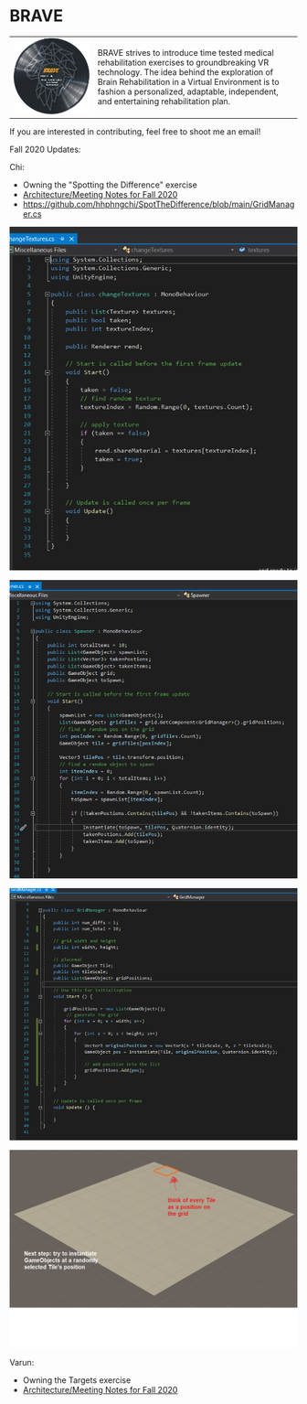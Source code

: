 # BRAVE

[logo]: https://github.com/Kostoeva/BRAVE-Secret/blob/main/logo/brave-logo-full.png "BRAVE Logo"

<table border="0">
 <tr>
    <td><img src="https://github.com/Kostoeva/BRAVE-Secret/blob/main/logo/brave-logo-full.png"></td>
    <td>BRAVE strives to introduce time tested medical rehabilitation exercises to groundbreaking VR technology. The idea behind the exploration of Brain Rehabilitation in a Virtual Environment is to fashion a personalized, adaptable, independent, and entertaining rehabilitation plan.</td>
 </tr>
</table>

If you are interested in contributing, feel free to shoot me an email!

Fall 2020 Updates:

Chi: 
- Owning the "Spotting the Difference" exercise
- [Architecture/Meeting Notes for Fall 2020](https://docs.google.com/document/d/1N5CEAmnLQ7t3asLauTCmrlt8Dgzc5zkTzXlZ1RoHOQI/edit?usp=sharing)
- https://github.com/hhphngchi/SpotTheDifference/blob/main/GridManager.cs

![changeTextures script](https://github.com/Kostoeva/BRAVE-Secret/blob/main/images/chi-code-0.png)

![spawner script](https://github.com/Kostoeva/BRAVE-Secret/blob/main/images/chi-code-1.png)

![gridManager script](https://github.com/Kostoeva/BRAVE-Secret/blob/main/images/chi-code-3.png)

![mid-update](https://github.com/Kostoeva/BRAVE-Secret/blob/main/images/chi-mid-update.jpg)

Varun:
- Owning the Targets exercise
- [Architecture/Meeting Notes for Fall 2020](https://docs.google.com/document/d/12_zA4_TD40IqTEzf6m2ecTe0sLbQgFWGruY144aYynY/edit?usp=sharing)
